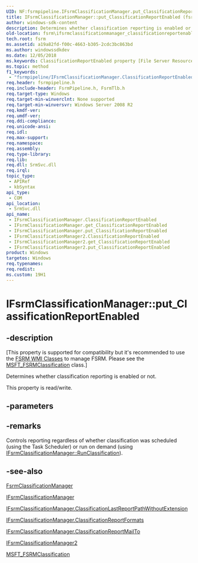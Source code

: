```yaml
---
UID: NF:fsrmpipeline.IFsrmClassificationManager.put_ClassificationReportEnabled
title: IFsrmClassificationManager::put_ClassificationReportEnabled (fsrmpipeline.h)
author: windows-sdk-content
description: Determines whether classification reporting is enabled or not.
old-location: fsrm\ifsrmclassificationmanager_classificationreportenabled.htm
tech.root: fsrm
ms.assetid: a19a82fd-f00c-4663-b305-2cdc3bc863bd
ms.author: windowssdkdev
ms.date: 12/05/2018
ms.keywords: ClassificationReportEnabled property [File Server Resource Manager], ClassificationReportEnabled property [File Server Resource Manager],IFsrmClassificationManager interface, ClassificationReportEnabled property [File Server Resource Manager],IFsrmClassificationManager2 interface, IFsrmClassificationManager interface [File Server Resource Manager],ClassificationReportEnabled property, IFsrmClassificationManager.ClassificationReportEnabled, IFsrmClassificationManager.put_ClassificationReportEnabled, IFsrmClassificationManager2 interface [File Server Resource Manager],ClassificationReportEnabled property, IFsrmClassificationManager2.ClassificationReportEnabled, IFsrmClassificationManager2::get_ClassificationReportEnabled, IFsrmClassificationManager2::put_ClassificationReportEnabled, IFsrmClassificationManager::ClassificationReportEnabled, IFsrmClassificationManager::get_ClassificationReportEnabled, IFsrmClassificationManager::put_ClassificationReportEnabled, fs.ifsrmclassificationmanager_classificationreportenabled, fsrm.ifsrmclassificationmanager_classificationreportenabled, fsrmpipeline/IFsrmClassificationManager2::ClassificationReportEnabled, fsrmpipeline/IFsrmClassificationManager2::get_ClassificationReportEnabled, fsrmpipeline/IFsrmClassificationManager2::put_ClassificationReportEnabled, fsrmpipeline/IFsrmClassificationManager::ClassificationReportEnabled, fsrmpipeline/IFsrmClassificationManager::get_ClassificationReportEnabled, fsrmpipeline/IFsrmClassificationManager::put_ClassificationReportEnabled, put_ClassificationReportEnabled
ms.topic: method
f1_keywords: 
 - "fsrmpipeline/IFsrmClassificationManager.ClassificationReportEnabled"
req.header: fsrmpipeline.h
req.include-header: FsrmPipeline.h, FsrmTlb.h
req.target-type: Windows
req.target-min-winverclnt: None supported
req.target-min-winversvr: Windows Server 2008 R2
req.kmdf-ver: 
req.umdf-ver: 
req.ddi-compliance: 
req.unicode-ansi: 
req.idl: 
req.max-support: 
req.namespace: 
req.assembly: 
req.type-library: 
req.lib: 
req.dll: SrmSvc.dll
req.irql: 
topic_type:
 - APIRef
 - kbSyntax
api_type:
 - COM
api_location:
 - SrmSvc.dll
api_name:
 - IFsrmClassificationManager.ClassificationReportEnabled
 - IFsrmClassificationManager.get_ClassificationReportEnabled
 - IFsrmClassificationManager.put_ClassificationReportEnabled
 - IFsrmClassificationManager2.ClassificationReportEnabled
 - IFsrmClassificationManager2.get_ClassificationReportEnabled
 - IFsrmClassificationManager2.put_ClassificationReportEnabled
product: Windows
targetos: Windows
req.typenames: 
req.redist: 
ms.custom: 19H1
---
```


# IFsrmClassificationManager::put_ClassificationReportEnabled


## -description


<p class="CCE_Message">[This property is supported for compatibility but it's recommended to use the 
    <a href="https://docs.microsoft.com/previous-versions/windows/desktop/fsrm/fsrm-wmi-classes">FSRM WMI Classes</a> to manage FSRM. Please see the 
    <a href="https://docs.microsoft.com/previous-versions/windows/desktop/fsrm/msft-fsrmclassification">MSFT_FSRMClassification</a> class.]

Determines whether classification reporting is enabled or not.

This property is read/write.


## -parameters


## -remarks



Controls reporting regardless of whether classification was scheduled (using the Task Scheduler) or run on 
    demand (using 
    <a href="https://docs.microsoft.com/previous-versions/windows/desktop/api/fsrmpipeline/nf-fsrmpipeline-ifsrmclassificationmanager-runclassification">IFsrmClassificationManager::RunClassification</a>).




## -see-also




<a href="https://docs.microsoft.com/previous-versions/windows/desktop/fsrm/fsrmclassificationmanager">FsrmClassificationManager</a>



<a href="https://docs.microsoft.com/previous-versions/windows/desktop/api/fsrmpipeline/nn-fsrmpipeline-ifsrmclassificationmanager">IFsrmClassificationManager</a>



<a href="https://docs.microsoft.com/previous-versions/windows/desktop/api/fsrmpipeline/nf-fsrmpipeline-ifsrmclassificationmanager-get_classificationlastreportpathwithoutextension">IFsrmClassificationManager.ClassificationLastReportPathWithoutExtension</a>



<a href="https://docs.microsoft.com/previous-versions/windows/desktop/api/fsrmpipeline/nf-fsrmpipeline-ifsrmclassificationmanager-get_classificationreportformats">IFsrmClassificationManager.ClassificationReportFormats</a>



<a href="https://docs.microsoft.com/previous-versions/windows/desktop/api/fsrmpipeline/nf-fsrmpipeline-ifsrmclassificationmanager-get_classificationreportmailto">IFsrmClassificationManager.ClassificationReportMailTo</a>



<a href="https://docs.microsoft.com/previous-versions/windows/desktop/api/fsrmpipeline/nn-fsrmpipeline-ifsrmclassificationmanager2">IFsrmClassificationManager2</a>



<a href="https://docs.microsoft.com/previous-versions/windows/desktop/fsrm/msft-fsrmclassification">MSFT_FSRMClassification</a>
 

 

